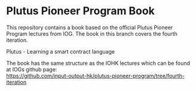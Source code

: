 # Plutus Pioneer Program Book

This repository contains a book based on the official Plutus Pioneer Program 
lectures from IOG. The book in this branch covers the fourth iteration.

Plutus - Learning a smart contract language

The book has the same structure as the IOHK lectures which can be found at 
IOGs github page:<br>
https://github.com/input-output-hk/plutus-pioneer-program/tree/fourth-iteration 

